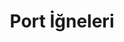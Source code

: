 ---
title: Port İğneleri
description: Güvenilir port erişimi için özel olarak tasarlanmış yüksek kaliteli
  port iğneleri sunuyoruz.
image: /images/Port iğneleri.jpg
sub_products:
  - name: Port İğnesi - SafeAccess 19G
    image: /images/product-placeholder.png
    features:
      - 19G kalınlık
      - Güvenlik mekanizması
      - Kolay yerleştirme
      - Tek kullanımlık
sidebar:
  - title: İğne Kalınlıkları
    items:
      - 18G - Yüksek akış hızı
      - 19G - Standart kullanım
      - 20G - Hassas enjeksiyon
  - title: Malzeme Kalitesi
    items:
      - Tıbbi grade çelik
      - Silikon kaplama
      - Biyouyumlu malzeme
---
